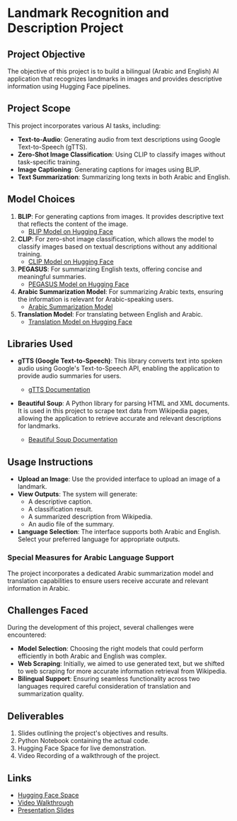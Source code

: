 # Landmark Recognition and Description Project

## Project Objective
The objective of this project is to build a bilingual (Arabic and English) AI application that recognizes landmarks in images and provides descriptive information using Hugging Face pipelines.

## Project Scope
This project incorporates various AI tasks, including:
- **Text-to-Audio**: Generating audio from text descriptions using Google Text-to-Speech (gTTS).
- **Zero-Shot Image Classification**: Using CLIP to classify images without task-specific training.
- **Image Captioning**: Generating captions for images using BLIP.
- **Text Summarization**: Summarizing long texts in both Arabic and English.

## Model Choices
1. **BLIP**: For generating captions from images. It provides descriptive text that reflects the content of the image.
   - [BLIP Model on Hugging Face](https://huggingface.co/Salesforce/blip-image-captioning-large)
2. **CLIP**: For zero-shot image classification, which allows the model to classify images based on textual descriptions without any additional training.
   - [CLIP Model on Hugging Face](https://huggingface.co/openai/clip-vit-large-patch14)
3. **PEGASUS**: For summarizing English texts, offering concise and meaningful summaries.
   - [PEGASUS Model on Hugging Face](https://huggingface.co/google/pegasus-xsum)
4. **Arabic Summarization Model**: For summarizing Arabic texts, ensuring the information is relevant for Arabic-speaking users.
   - [Arabic Summarization Model](https://huggingface.co/abdalrahmanshahrour/auto-arabic-summarization)
5. **Translation Model**: For translating between English and Arabic.
   - [Translation Model on Hugging Face](https://huggingface.co/facebook/nllb-200-distilled-600M)

## Libraries Used
- **gTTS (Google Text-to-Speech)**: This library converts text into spoken audio using Google's Text-to-Speech API, enabling the application to provide audio summaries for users.
   - [gTTS Documentation](https://gtts.readthedocs.io/en/latest/)
  
- **Beautiful Soup**: A Python library for parsing HTML and XML documents. It is used in this project to scrape text data from Wikipedia pages, allowing the application to retrieve accurate and relevant descriptions for landmarks.
   - [Beautiful Soup Documentation](https://www.crummy.com/software/BeautifulSoup/bs4/doc/)

## Usage Instructions
- **Upload an Image**: Use the provided interface to upload an image of a landmark.
- **View Outputs**: The system will generate:
  - A descriptive caption.
  - A classification result.
  - A summarized description from Wikipedia.
  - An audio file of the summary.
- **Language Selection**: The interface supports both Arabic and English. Select your preferred language for appropriate outputs.

### Special Measures for Arabic Language Support
The project incorporates a dedicated Arabic summarization model and translation capabilities to ensure users receive accurate and relevant information in Arabic. 

## Challenges Faced
During the development of this project, several challenges were encountered:
- **Model Selection**: Choosing the right models that could perform efficiently in both Arabic and English was complex.
- **Web Scraping**: Initially, we aimed to use generated text, but we shifted to web scraping for more accurate information retrieval from Wikipedia.
- **Bilingual Support**: Ensuring seamless functionality across two languages required careful consideration of translation and summarization quality.

## Deliverables
1. Slides outlining the project's objectives and results.
2. Python Notebook containing the actual code.
3. Hugging Face Space for live demonstration.
4. Video Recording of a walkthrough of the project.

## Links
- [Hugging Face Space](https://huggingface.co/spaces/ShahadFawaz99/LandmarkRecognition)
- [Video Walkthrough](https://drive.google.com/file/d/13wvENXyOn3ZcsALdsb1bqTXr2nhx9Wp-/view?usp=sharing)
- [Presentation Slides](https://www.canva.com/design/DAGSUhaYrtg/sMyej8KMiKKSudH2ByUF3Q/view?utm_content=DAGSUhaYrtg&utm_campaign=designshare&utm_medium=link&utm_source=editor#1)
